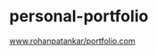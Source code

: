 # personal-portfolio
<a href="https://gifted-gates-4b6df9.netlify.app/" target="_main">www.rohanpatankar/portfolio.com</a>
